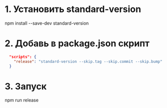 # 1. Установить standard-version
npm install --save-dev standard-version

# 2. Добавь в package.json скрипт
```json
  "scripts": {
    "release": "standard-version --skip.tag --skip.commit --skip.bump"
  }
```
# 3. Запуск
npm run release
